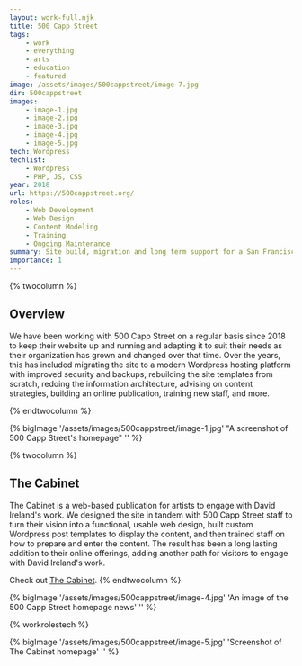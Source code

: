 ```yaml
---
layout: work-full.njk
title: 500 Capp Street
tags: 
    - work
    - everything
    - arts
    - education
    - featured
image: /assets/images/500cappstreet/image-7.jpg
dir: 500cappstreet
images:
    - image-1.jpg    
    - image-2.jpg
    - image-3.jpg
    - image-4.jpg
    - image-5.jpg
tech: Wordpress
techlist:
    - Wordpress
    - PHP, JS, CSS
year: 2018
url: https://500cappstreet.org/
roles:
    - Web Development
    - Web Design
    - Content Modeling
    - Training
    - Ongoing Maintenance
summary: Site build, migration and long term support for a San Francisco arts non-profit whose mission is to encourage artistic experimentation, support new modes of living, and build community.
importance: 1
---
```


{% twocolumn %}
## Overview
We have been working with 500 Capp Street on a regular basis since 2018 to keep their website up and running and adapting it to suit their needs as their organization has grown and changed over that time. Over the years, this has included migrating the site to a modern Wordpress hosting platform with improved security and backups, rebuilding the site templates from scratch, redoing the information architecture, advising on content strategies, building an online publication, training new staff, and more.
<!-- split -->
{% endtwocolumn %}

<div class="bg-lime-900 p-4 md:p-16">
{% bigImage '/assets/images/500cappstreet/image-1.jpg' "A screenshot of 500 Capp Street's homepage" '' %}
</div>

{% twocolumn %}
<!-- split -->
## The Cabinet
The Cabinet is a web-based publication for artists to engage with David Ireland's work. We designed the site in tandem with 500 Capp Street staff to turn their vision into a functional, usable web design, built custom Wordpress post templates to display the content, and then trained staff on how to prepare and enter the content. The result has been a long lasting addition to their online offerings, adding another path for visitors to engage with David Ireland's work.

Check out [The Cabinet](https://500cappstreet.org/the-cabinet/).
{% endtwocolumn %}

{% bigImage '/assets/images/500cappstreet/image-4.jpg' 'An image of the 500 Capp Street homepage news' '' %}

{% workrolestech %}

{% bigImage '/assets/images/500cappstreet/image-5.jpg' 'Screenshot of The Cabinet homepage' '' %}

